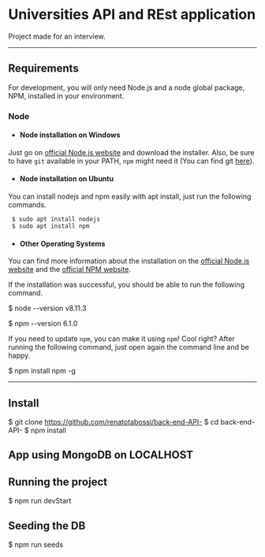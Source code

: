 # Universities API and REst application 
 
Project made for  an interview.
 
--- 
## Requirements 
 
For development, you will only need Node.js and a node global package, NPM, installed in your environment.
 
### Node 

- #### Node installation on Windows 
 
 Just go on [official Node.js website](https://nodejs.org/) and download the installer. 
Also, be sure to have `git` available in your PATH, `npm` might need it (You can find git [here](https://git-scm.com/)). 
 
- #### Node installation on Ubuntu 
 
 You can install nodejs and npm easily with apt install, just run the following commands. 
 
     $ sudo apt install nodejs 
     $ sudo apt install npm 
 
- #### Other Operating Systems 
 You can find more information about the installation on the [official Node.js website](https://nodejs.org/) and the [official NPM website](https://npmjs.org/). 
 
If the installation was successful, you should be able to run the following command. 
 
   $ node --version 
   v8.11.3 
 
   $ npm --version 
   6.1.0 
 
If you need to update `npm`, you can make it using `npm`! Cool right? After running the following command, just open again the command line and be happy. 
 
   $ npm install npm -g 
 
 
--- 
 ## Install 
 
   $ git clone https://github.com/renatotabossi/back-end-API-
   $ cd back-end-API-
   $ npm install 

## App using MongoDB on LOCALHOST
  
## Running the project 
 
 $ npm run devStart 


## Seeding the DB

$ npm run seeds
